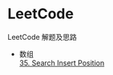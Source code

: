 # LeetCode
LeetCode 解题及思路

* 数组  
    [35. Search Insert Position](./Problems/35.SearchInsertPosition)
